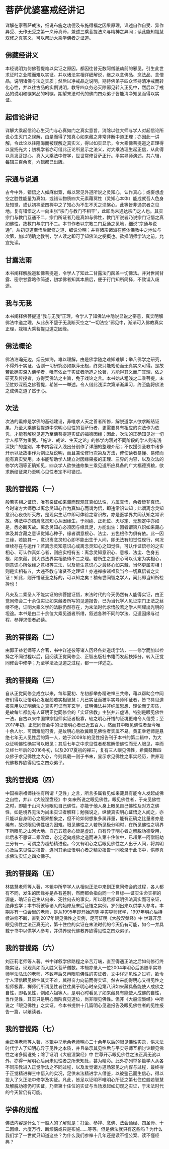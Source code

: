 # 菩萨优婆塞戒经讲记

详解在家菩萨戒法，细说布施之功德及布施得福之因果原理，详述自作自受、异作异受、无作无受之第一义谛真谛，兼述三乘菩提法义与精神之异同；读此能知福慧双修之真实义，可以帮助大乘学佛者之证道。

## 佛藏经讲义

本经说明为何佛菩提难以实证之原因，都因往昔无数阿僧祇劫前的邪见，引生此世求证时之业障而难以实证。并以诸法实相详细解说，继之以念佛品、念法品、念僧品，说明诸佛与法之实质；然后以净戒品之说明，期待佛弟子四众坚持清净戒而转化心性，并以往古品的实例说明，教导四众务必灭除邪见转入正见中，然后以了戒品的说明和嘱累品的咐嘱，期望末法时代的佛门四众弟子皆能清净知见而得以实证。

## 起信论讲记

详解大乘起信论心生灭门与心真如门之真实意旨，消除以往大师与学人对起信论所说心生灭门之误解，由是而得了知真心如来藏之非常非断中道正理；亦因此一讲解，令此论以往隐晦而被误解之真实义，得以如实显示，令大乘佛菩提道之正理得以显扬光大；初机学者亦可借此正论所显示之法义，对大乘法理生起正信，从此得以真发菩提心，真入大乘法中修学，世世常修菩萨正行。平实导师演述，共六辑，每辑三百余页，六辑都已出版。

## 宗通与说通

古今中外，错悟之人如麻似粟，每以常见外道所说之灵知心，认作真心；或妄想虚空之胜性能量为真如，或错认物质四大元素藉冥性（灵知心本体）能成就吾人色身及知觉，或认初禅至四禅中之了知心为不生不灭之涅槃心。此等皆非通宗者之见地。复有错悟之人一向主张“宗门与教门不相干”，此即尚未通达宗门之人也。其实宗门与教门互通不二，宗门所证者乃是真如与佛性，教门所说者乃说宗门证悟之真如佛性，故教门与宗门不二。本书作者以宗教二门互通之见地，细说“宗通与说通”，从初见道至悟后起修之道、细说分明；并将诸宗诸派在整体佛教中之地位与次第，加以明确之教判，学人读之即可了知佛法之梗概也。欲择明师学法之前，允宜先读。

## 甘露法雨

本书阐释解脱道和佛菩提道，令学人了知此二甘露法门函盖一切佛法。并对世间甘露、密宗甘露略作简述，初学佛者知其本质后，便于行门知所简择，不致误入歧途。

## 我与无我

本书阐释佛菩提道“我与无我”正理，令学人了知佛法中隐说显说之密意，真实明解佛法中道之理，从此永不堕于无我断灭空之“一切法空”邪见中，渐渐可入佛教真实正理，栽植大乘菩提见道之因缘。

## 佛法概论

佛法浩瀚无边，烟云如海，难以理解，由是佛学随之难知难解；举凡佛学之研究，不得外于实证，否则一切研究必如飘萍无根，终究只能戏论而无真实义可得。是故若欲确实深入佛学者，唯有依止于实证者所造之论著，方能得其义而广其理，依之研究及传授者，方得契佛法之主旨，免于戏论之言。本书始从粗浅之二乘菩提，末至胜妙深密之佛菩提，希皆一一举述。令人借此浅深次第渐渐熏习，终至能将佛法之成佛之道了然于心。

## 次法

次法的熏修是学佛的基础建设，非唯求人天之善者所修，解脱道学人欲求断结证果，乃至大乘佛菩提道中求明心见性的菩萨行者，更需要具有相应的次法作为依凭，才能有解脱见道乃至佛菩提道实证的福德因缘；因此，次法的正确知见对一切学人都至为重要。「施论、戒论、生天之论」的修学内涵对不同阶段的学人则有浅深狭广的差别，本书内容深入浅出分别作了详细的整理介绍；不仅援引圣教中诸多开示以及故事作为例证及说明，而且兼论修行次第及方法，俾使读者易懂、易修而能有真实受用。本书能帮助学人建立对因缘果报的正理、三界的内容，以及次法的修学内涵等正确知见，四众学人欲快速修集三乘见道所应具备的广大福德资粮，欲求断结证果乃至明心见性者定不可错过。

## 我的菩提路（一）

般若实相之证悟，唯有亲证如来藏而现观其真如法性，方属真悟，余者皆非真悟。今时诸方大师悉以离念灵知心作为真如心而谓为悟，即违常识认知；此谓离念灵知意识心夜夜断灭故，是现实生活中即可体验之常识故，亦是医学界共同认知之常识故。佛法中亦谓离念灵知心从因缘生，于闷绝、正死位、灭尽定、无想定中亦如是，悉必断灭故。离念灵知心必须因与缘具足，方能出生：因者谓第八识如来藏心体及其含藏之意识觉知心种子，缘者谓意根心、法尘、五色根作为俱有依。此一因三缘，若缺其一，意识离念灵知心即不能出生于人间，即无法有知觉性现行，何况继续存在与运作？若离念灵知意识心或离念灵知心之知觉性，可认作证悟标的之实相心、可认作真如心者，则应实相有五：离念灵知意识心、意根、法尘、色身五根、如来藏，则大违法界实相绝待不二之理。若所生之意识心可以认定为实相心，则意识心所依缘之意根等三法，以及能生意识心之最终心如来藏，当然更属实相！则是实相有五，大违圣教与诸贤圣之理证！亦违禅宗诸祖及当今一切真悟者之实证！知此，则开悟证圣之标的，可以知之矣！稍有世间智之学人，闻此即当知所检择也！

凡夫及二乘圣人不能实证的佛菩提证悟，末法时代的今天仍然有人能得实证，由正觉同修会二十余位实证如来藏者所写的见道报告，已为当代学人见证宗门正法之丝缕不绝，证明大乘义学的法脉仍然存在，为末法时代求悟般若之学人照耀出光明的坦途。本书是由二十余位大乘见道者所缮，叙述各种不同的学法、见道因缘与过程，参禅求悟者必读。

## 我的菩提路（二）

由郭正益老师等人合著，书中详述彼等诸人历经各处道场学法，一一修学而加以检择之不同过程以后，因阅读正觉同修会、正智出版社书籍而发起抉择分，转入正觉同修会中修学；乃至学法及见道之过程，都一一详述之。

## 我的菩提路（三）

自从正觉同修会成立以来，每年夏初、冬初都举办精进禅三共修，藉以帮助会中同修们得以证悟明心发起般若实相智慧；凡已实证而被平实导师印证者，皆书具见道报告用以证明佛法之真实可证而非玄学，证明佛法并非纯属思想、理论而无实质，是故每年都能有人证明正觉同修会的「实证佛教」主张并非虚语。特别是眼见佛性一法，自古以来中国禅宗祖师实证者极寡，较之明心开悟的证境更难令人信受；至2017年初，正觉同修会中的证悟明心者已近五百人，然而其中眼见佛性者至今唯十余人尔，可谓难能可贵，是故明心后欲冀眼见佛性者实属不易。黄正幸老师是悬绝七年无人见性后的第一人，她于2009年的见性报告刊于本书的第二辑中，为大众证明佛性确实可以眼见；其后七年之中求见性者都属解悟佛性而无人眼见，幸而又经七年后的2016冬初，以及2017夏初的禅三，复有三人眼见佛性，希冀鼓舞四众佛子求见佛性之大心，今则具载一则于书末，显示求见佛性之事实经历，供养现代佛教界欲得见性之四众弟子。

## 我的菩提路（四）

中国禅宗祖师往往有所谓「见性」之言，所言多属看见如来藏具有能令人发起成佛之自性，并非《大般涅盘经》中 如来所说之眼见佛性。眼见佛性者，于亲见佛性之时，即能于山河大地眼见自己佛性，亦能于他人身上眼见自己佛性及对方之佛性，如是境界无法为尚未实证者解释；勉强说之，纵使真实明心证悟之人闻之，亦只能以自身明心之境界想象之，但不论如何想象多属非量，能有正确之比量者亦是稀有，故说眼见佛性极为困难。眼见佛性之人若所见极分明时，在所见佛性之境界下所眼见之山河大地、自己五蕴身心皆是虚幻，自有异于明心者之解脱功德受用，此后永不思证二乘涅盘，必定迈向成佛之道而进入第十住位中，已超第一阿僧祇劫三分有一，可谓之为超劫精进也。今又有明心之后眼见佛性之人出于人间，将其明心及后来见性之报告，连同其余证悟明心者之精彩报告一同收录于此书中，供养真求佛法实证之四众佛子。

## 我的菩提路（五）

林慈慧老师等人著，本辑中所举学人从相似正法中来到正觉同修会的过程，各人都有不同，发生的因缘亦是各有差别，然而都会指向同一个目标──证实生命实相的源底，确证自己生从何来、死往何去的事实，所以最后都证明佛法真实而可亲证，绝非玄学；本书将彼等诸人的始修及末后证悟之实例，罗列出来以供学人参考。本期亦有一位会里的老师，是从1995年即开始追随 平实导师修学，1997年明心后持续进修不断，直到2017年眼见佛性之实例，足可证明《大般涅槃经》中 世尊开示眼见佛性之法正真无讹，第十住位的实证在末法时代的今天仍有可能，如今一并具载于书中以供学人参考，并供养现代佛教界欲得见性之四众弟子。

## 我的菩提路（六）

刘正莉老师等人著。书中详叙学佛路程之辛苦万端，直至得遇正法之后如何修行终能实证，现观真如而入胜义菩萨僧数。本辑亦录入一位2004年明心后追随平实导师学法弘法的老师，不数年后又再眼见佛性的实证者，文中详述见性之过程，欲令学人深信眼见佛性其实不难，冀得奋力向前而得实证。然古来能得明心又得见性之祖师极寡，禅师们所谓见性者往往属于明心时亲见第八识如来藏具备能使人成佛之自性，即名见性，例如六祖等人，是明心时看见了如来藏具有能使人成佛的自性，当作见性，其实只是明心而阶真见道位，尚非眼见佛性。但非《大般涅槃经》中所说之「眼见佛性」之实证。今本书提供十几篇明心见道报告及眼见佛性者的见性报告一篇，以飨读者。

## 我的菩提路（七）

余正伟老师等人著，本辑中举示余老师明心二十余年以后的眼见佛性实录，供末法时代学人了知明心异于见性之本质，并且举示其见性后与平实导师互相讨论眼见佛性之诸多疑讹处；除了证明《大般涅槃经》中 世尊开示眼见佛性之法正真无讹以外，亦得一解明心后尚未见性者之所未知处，甚为精彩。此外亦列举多篇学人从各不同宗教进入正觉学法之不同过程，以及发觉诸方道场邪见之内容与过程，最终得于正觉精进禅三中悟入的实况，足供末法精进学人借鉴，以彼鉴己而生信心，得以投入了义正法中修学及实证。凡此，皆足以证明不唯明心所证之第七住位般若智慧及解脱功德仍可实证，乃至第十住位的实证与当场发起如幻观之实证，于末法时代的今天皆仍有可能。

## 学佛的觉醒

佛法内容是什么？一般人的了解就是：打坐、参禅、念佛、法会诵经、四圣谛、十二因缘、六度万行、断烦恼或只是布施……等等。但是佛法就只有这些吗？为什么我们学了一世就只知道这些？为什么我们参禅十几年还是读不懂公案、读不懂经典？
